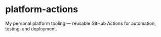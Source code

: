# platform-actions
My personal platform tooling — reusable GitHub Actions for automation, testing, and deployment.
